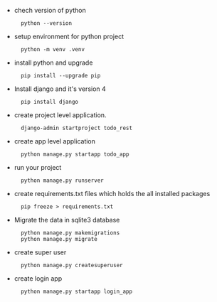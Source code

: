 * chech version of python 

        python --version

* setup environment for python project

        python -m venv .venv

* install python and upgrade

        pip install --upgrade pip

* Install django and it's version 4

        pip install django

* create project level application.

        django-admin startproject todo_rest

* create app level application

        python manage.py startapp todo_app

* run your project

        python manage.py runserver

* create requirements.txt files which holds the all installed packages

        pip freeze > requirements.txt

* Migrate the data in sqlite3 database 

        python manage.py makemigrations 
        python manage.py migrate

* create super user

        python manage.py createsuperuser

* create login app

        python manage.py startapp login_app







